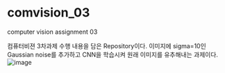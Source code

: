 # comvision_03
computer vision assignment 03

컴퓨터비젼 3차과제 수행 내용을 담은 Repository이다.
이미지에 sigma=10인 Gaussian noise를 추가하고 CNN을 학습시켜 원래 이미지를 유추해내는 과제이다.
![image](https://user-images.githubusercontent.com/42211014/196872769-70a53c6b-6be8-4a4a-96ff-96f43ce91e57.png)
